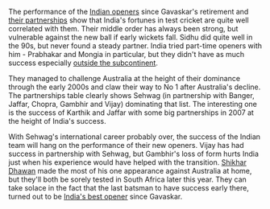 <!-- Sun 12 May 2013 -->

The performance of the [Indian openers](http://stats.espncricinfo.com/ci/engine/stats/index.html?batting_positionmax1=2;batting_positionval1=batting_position;class=1;filter=advanced;orderby=batting_average;qualmin1=10;qualval1=innings;spanmin2=14+Mar+1987;spanval2=span;team=6;template=results;type=batting) since Gavaskar's retirement and [their partnerships](http://stats.espncricinfo.com/ci/engine/stats/index.html?class=1;filter=advanced;orderby=fow_average;partnership_wicketmax1=1;partnership_wicketval1=partnership_wicket;qualmin2=10;qualval2=fow_innings;spanmin1=14+Mar+1987;spanval1=span;team=6;template=results;type=fow) show that India's fortunes in test cricket are quite well correlated with them.
Their middle order has always been strong, but vulnerable against the new ball if early wickets fall.
Sidhu did quite well in the 90s, but never found a steady partner. 
India tried part-time openers with him - Prabhakar and Mongia in particular, but they didn't have as much success especially [outside the subcontinent](http://stats.espncricinfo.com/ci/engine/stats/index.html?class=1;filter=advanced;host=1;host=2;host=3;host=4;host=5;orderby=fow_average;partnership_wicketmax1=1;partnership_wicketval1=partnership_wicket;qualmin2=5;qualval2=fow_innings;spanmin1=14+Mar+1987;spanval1=span;team=6;template=results;type=fow).

They managed to challenge Australia at the height of their dominance through the early 2000s and claw their way to No 1 after Australia's decline.
The partnerships table clearly shows Sehwag (in partnership with Banger, Jaffar, Chopra, Gambhir and Vijay) dominating that list.
The interesting one is the success of Karthik and Jaffar with some big partnerships in 2007 at the height of India's success.

With Sehwag's international career probably over, the success of the Indian team will hang on the performance of their new openers.
Vijay has had success in partnership with Sehwag, but Gambhir's loss of form hurts India just when his experience would have helped with the transition.
[Shikhar Dhawan](http://www.espncricinfo.com/india-v-australia-2013/engine/match/598814.html) made the most of his one appearance against Australia at home, but they'll both be sorely tested in South Africa later this year.
They can take solace in the fact that the last batsman to have success early there, turned out to be [India's best opener](http://stats.espncricinfo.com/ci/engine/player/35263.html?class=1;template=results;type=batting;view=innings) since Gavaskar. 
